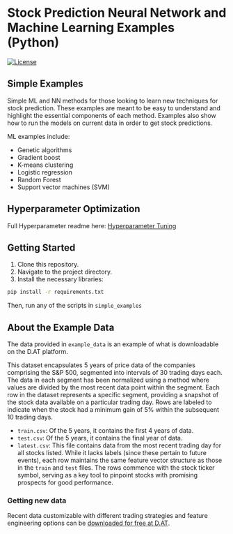 # Stock Prediction Neural Network and Machine Learning Examples (Python)

[![License](https://img.shields.io/badge/License-Apache_2.0-blue.svg)](https://opensource.org/licenses/Apache-2.0)

## Simple Examples

Simple ML and NN methods for those looking to learn new techniques for
stock prediction. These examples are meant to be easy to understand and highlight the essential components of each
method. Examples also show how to run the models on current data in order to get stock predictions.

ML examples include:
* Genetic algorithms
* Gradient boost
* K-means clustering
* Logistic regression
* Random Forest
* Support vector machines (SVM)



## Hyperparameter Optimization

Full Hyperparameter readme here:  [Hyperparameter Tuning](hyperparameter_tuning/README.md)

## Getting Started

1. Clone this repository.
2. Navigate to the project directory.
3. Install the necessary libraries:

```bash
pip install -r requirements.txt
```

Then, run any of the scripts in `simple_examples`

## About the Example Data

The data provided in `example_data` is an example of what is downloadable on the D.AT platform.

This dataset encapsulates 5 years of price data of the companies comprising the S&P 500,
segmented into intervals of 30 trading days each. The data in each segment
has been normalized using a method where values are divided by the most
recent data point within the segment. Each row in the dataset represents a
specific segment, providing a snapshot of the stock data available on a
particular trading day. Rows are labeled to indicate when the
stock had a minimum gain of 5% within the subsequent 10 trading days.

* `train.csv`: Of the 5 years, it contains the first 4 years of data.
* `test.csv`: Of the 5 years, it contains the final year of data.
* `latest.csv`: This file contains data from the most recent trading
  day for all stocks listed. While it lacks labels (since these pertain to future events),
  each row maintains the same feature vector structure as those in the `train` and `test`
  files. The rows commence with the stock ticker symbol, serving as a key tool to pinpoint
  stocks with promising prospects for good performance.

### Getting new data

Recent data customizable with different trading strategies and feature engineering options can be [downloaded for free
at D.AT](https://d.at/ref/github-python-examples).


